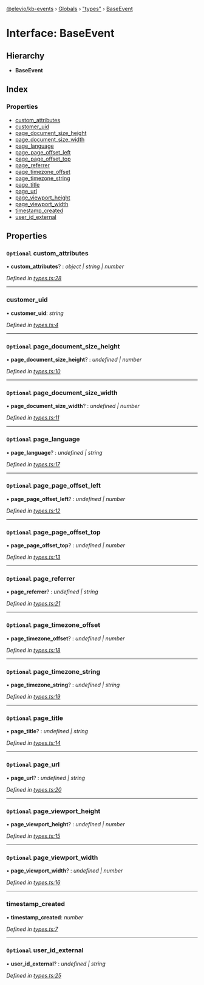 [@elevio/kb-events](../README.md) › [Globals](../globals.md) › ["types"](../modules/_types_.md) › [BaseEvent](_types_.baseevent.md)

# Interface: BaseEvent

## Hierarchy

* **BaseEvent**

## Index

### Properties

* [custom_attributes](_types_.baseevent.md#optional-custom_attributes)
* [customer_uid](_types_.baseevent.md#customer_uid)
* [page_document_size_height](_types_.baseevent.md#optional-page_document_size_height)
* [page_document_size_width](_types_.baseevent.md#optional-page_document_size_width)
* [page_language](_types_.baseevent.md#optional-page_language)
* [page_page_offset_left](_types_.baseevent.md#optional-page_page_offset_left)
* [page_page_offset_top](_types_.baseevent.md#optional-page_page_offset_top)
* [page_referrer](_types_.baseevent.md#optional-page_referrer)
* [page_timezone_offset](_types_.baseevent.md#optional-page_timezone_offset)
* [page_timezone_string](_types_.baseevent.md#optional-page_timezone_string)
* [page_title](_types_.baseevent.md#optional-page_title)
* [page_url](_types_.baseevent.md#optional-page_url)
* [page_viewport_height](_types_.baseevent.md#optional-page_viewport_height)
* [page_viewport_width](_types_.baseevent.md#optional-page_viewport_width)
* [timestamp_created](_types_.baseevent.md#timestamp_created)
* [user_id_external](_types_.baseevent.md#optional-user_id_external)

## Properties

### `Optional` custom_attributes

• **custom_attributes**? : *object | string | number*

*Defined in [types.ts:28](https://github.com/elevio/kb-events/blob/4fe81c3/src/types.ts#L28)*

___

###  customer_uid

• **customer_uid**: *string*

*Defined in [types.ts:4](https://github.com/elevio/kb-events/blob/4fe81c3/src/types.ts#L4)*

___

### `Optional` page_document_size_height

• **page_document_size_height**? : *undefined | number*

*Defined in [types.ts:10](https://github.com/elevio/kb-events/blob/4fe81c3/src/types.ts#L10)*

___

### `Optional` page_document_size_width

• **page_document_size_width**? : *undefined | number*

*Defined in [types.ts:11](https://github.com/elevio/kb-events/blob/4fe81c3/src/types.ts#L11)*

___

### `Optional` page_language

• **page_language**? : *undefined | string*

*Defined in [types.ts:17](https://github.com/elevio/kb-events/blob/4fe81c3/src/types.ts#L17)*

___

### `Optional` page_page_offset_left

• **page_page_offset_left**? : *undefined | number*

*Defined in [types.ts:12](https://github.com/elevio/kb-events/blob/4fe81c3/src/types.ts#L12)*

___

### `Optional` page_page_offset_top

• **page_page_offset_top**? : *undefined | number*

*Defined in [types.ts:13](https://github.com/elevio/kb-events/blob/4fe81c3/src/types.ts#L13)*

___

### `Optional` page_referrer

• **page_referrer**? : *undefined | string*

*Defined in [types.ts:21](https://github.com/elevio/kb-events/blob/4fe81c3/src/types.ts#L21)*

___

### `Optional` page_timezone_offset

• **page_timezone_offset**? : *undefined | number*

*Defined in [types.ts:18](https://github.com/elevio/kb-events/blob/4fe81c3/src/types.ts#L18)*

___

### `Optional` page_timezone_string

• **page_timezone_string**? : *undefined | string*

*Defined in [types.ts:19](https://github.com/elevio/kb-events/blob/4fe81c3/src/types.ts#L19)*

___

### `Optional` page_title

• **page_title**? : *undefined | string*

*Defined in [types.ts:14](https://github.com/elevio/kb-events/blob/4fe81c3/src/types.ts#L14)*

___

### `Optional` page_url

• **page_url**? : *undefined | string*

*Defined in [types.ts:20](https://github.com/elevio/kb-events/blob/4fe81c3/src/types.ts#L20)*

___

### `Optional` page_viewport_height

• **page_viewport_height**? : *undefined | number*

*Defined in [types.ts:15](https://github.com/elevio/kb-events/blob/4fe81c3/src/types.ts#L15)*

___

### `Optional` page_viewport_width

• **page_viewport_width**? : *undefined | number*

*Defined in [types.ts:16](https://github.com/elevio/kb-events/blob/4fe81c3/src/types.ts#L16)*

___

###  timestamp_created

• **timestamp_created**: *number*

*Defined in [types.ts:7](https://github.com/elevio/kb-events/blob/4fe81c3/src/types.ts#L7)*

___

### `Optional` user_id_external

• **user_id_external**? : *undefined | string*

*Defined in [types.ts:25](https://github.com/elevio/kb-events/blob/4fe81c3/src/types.ts#L25)*
